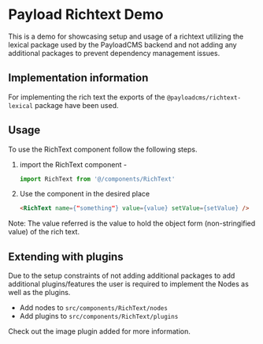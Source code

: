 # Payload Richtext Demo

This is a demo for showcasing setup and usage of a richtext utilizing the lexical package used by the PayloadCMS backend and not adding any additional packages to prevent dependency management issues.

## Implementation information

For implementing the rich text the exports of the `@payloadcms/richtext-lexical` package have been used.

## Usage

To use the RichText component follow the following steps.

1. import the RichText component -

   ```typescript
   import RichText from '@/components/RichText'
   ```

2. Use the component in the desired place

   ```html
   <RichText name={"something"} value={value} setValue={setValue} />
   ```

Note: The value referred is the value to hold the object form (non-stringified value) of the rich text.

## Extending with plugins

Due to the setup constraints of not adding additional packages to add additional plugins/features the user is required to implement the Nodes as well as the plugins.

- Add nodes to `src/components/RichText/nodes`
- Add plugins to `src/components/RichText/plugins`

Check out the image plugin added for more information.
